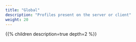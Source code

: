 ```yaml
---
title: "Global"
description: "Profiles present on the server or client"
weight: 20
---
```


{{% children description=true depth=2 %}}
